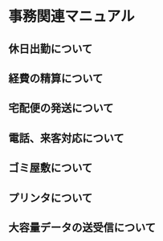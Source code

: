 # 事務関連マニュアル
## 休日出勤について
## 経費の精算について
## 宅配便の発送について
## 電話、来客対応について
## ゴミ屋敷について
## プリンタについて
## 大容量データの送受信について
